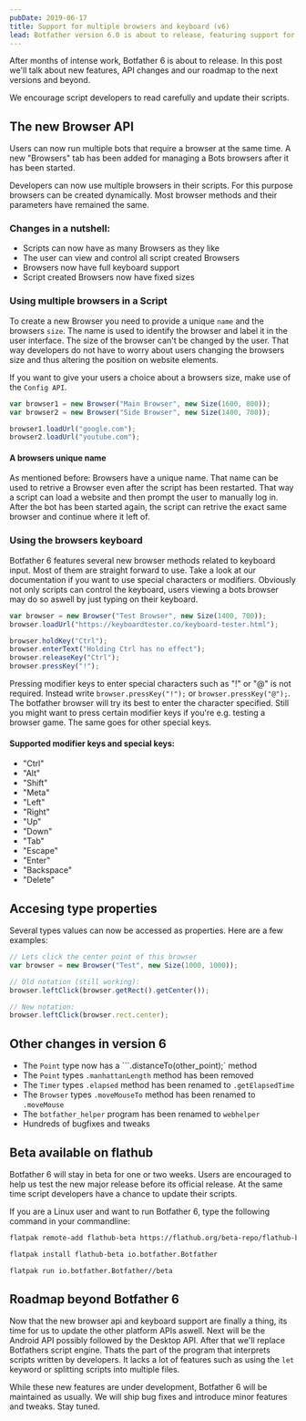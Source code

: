 ```yaml
---
pubDate: 2019-06-17
title: Support for multiple browsers and keyboard (v6)
lead: Botfather version 6.0 is about to release, featuring support for running multiple browsers at the same time and full browser keyboard support.
---
```


After months of intense work, Botfather 6 is about to release. In this post we'll talk about new features, API changes and our roadmap to the next versions and beyond.

We encourage script developers to read carefully and update their scripts.

## The new Browser API

Users can now run multiple bots that require a browser at the same time. A new "Browsers" tab has been added for managing a Bots browsers after it has been started.

Developers can now use multiple browsers in their scripts. For this purpose browsers can be created dynamically. Most browser methods and their parameters have remained the same.

### Changes in a nutshell:

- Scripts can now have as many Browsers as they like
- The user can view and control all script created Browsers
- Browsers now have full keyboard support
- Script created Browsers now have fixed sizes

### Using multiple browsers in a Script

To create a new Browser you need to provide a unique ```name``` and the browsers ```size```. The name is used to identify the browser and label it in the user interface. The size of the browser can't be changed by the user. That way developers do not have to worry about users changing the browsers size and thus altering the position on website elements.

If you want to give your users a choice about a browsers size, make use of the ```Config API```.

```javascript
var browser1 = new Browser("Main Browser", new Size(1600, 800));
var browser2 = new Browser("Side Browser", new Size(1400, 700));

browser1.loadUrl("google.com");
browser2.loadUrl("youtube.com");
```

#### A browsers unique name

As mentioned before: Browsers have a unique name. That name can be used to retrive a Browser even after the script has been restarted. That way a script can load a website and then prompt the user to manually log in. After the bot has been started again, the script can retrive the exact same browser and continue where it left of.

### Using the browsers keyboard

Botfather 6 features several new browser methods related to keyboard input. Most of them are straight forward to use. Take a look at our documentation if you want to use special characters or modifiers. Obviously not only scripts can control the keyboard, users viewing a bots browser may do so aswell by just typing on their keyboard.

```javascript
var browser = new Browser("Test Browser", new Size(1400, 700));
browser.loadUrl("https://keyboardtester.co/keyboard-tester.html");

browser.holdKey("Ctrl");
browser.enterText("Holding Ctrl has no effect");
browser.releaseKey("Ctrl");
browser.pressKey("!");
```

Pressing modifier keys to enter special characters such as "!" or "@" is not required. Instead write ```browser.pressKey("!");``` or ```browser.pressKey("@");```. The botfather browser will try its best to enter the character specified. Still you might want to press certain modifier keys if you're e.g. testing a browser game. The same goes for other special keys.

#### Supported modifier keys and special keys:

- "Ctrl"
- "Alt"
- "Shift"
- "Meta"
- "Left"
- "Right"
- "Up"
- "Down"
- "Tab"
- "Escape"
- "Enter"
- "Backspace"
- "Delete"

## Accesing type properties

Several types values can now be accessed as properties. Here are a few examples:

```javascript
// Lets click the center point of this browser
var browser = new Browser("Test", new Size(1000, 1000));

// Old notation (still working):
browser.leftClick(browser.getRect().getCenter());

// New notation:
browser.leftClick(browser.rect.center);
```

## Other changes in version 6

- The ```Point``` type now has a ```.distanceTo(other_point);` method
- The ```Point``` types ```.manhattanLength``` method has been removed
- The ```Timer``` types ```.elapsed``` method has been renamed to ```.getElapsedTime```
- The ```Browser``` types ```.moveMouseTo``` method has been renamed to ```.moveMouse```
- The ```botfather_helper``` program has been renamed to ```webhelper```
- Hundreds of bugfixes and tweaks

## Beta available on flathub

Botfather 6 will stay in beta for one or two weeks. Users are encouraged to help us test the new major release before its official release. At the same time script developers have a chance to update their scripts.

If you are a Linux user and want to run Botfather 6, type the following command in your commandline:

```bash
flatpak remote-add flathub-beta https://flathub.org/beta-repo/flathub-beta.flatpakrepo

flatpak install flathub-beta io.botfather.Botfather

flatpak run io.botfather.Botfather//beta
```

## Roadmap beyond Botfather 6

Now that the new browser api and keyboard support are finally a thing, its time for us to update the other platform APIs aswell. Next will be the Android API possibly followed by the Desktop API. After that we'll replace Botfathers script engine. Thats the part of the program that interprets scripts written by developers. It lacks a lot of features such as using the ```let``` keyword or splitting scripts into multiple files.

While these new features are under development, Botfather 6 will be maintained as usually. We will ship bug fixes and introduce minor features and tweaks. Stay tuned.